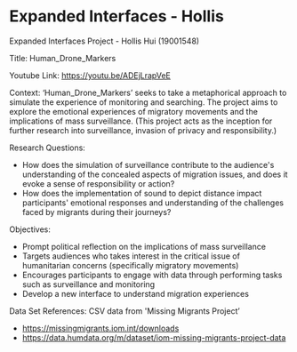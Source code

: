 # Expanded Interfaces - Hollis
 
Expanded Interfaces Project - Hollis Hui (19001548)

Title: Human_Drone_Markers

Youtube Link: https://youtu.be/ADEjLrapVeE


Context:
‘Human_Drone_Markers’ seeks to take a metaphorical approach to simulate the experience of monitoring and searching. 
The project aims to explore the emotional experiences of migratory movements and the implications of mass surveillance.
(This project acts as the inception for further research into surveillance, invasion of privacy and responsibility.)


Research Questions:
 - How does the simulation of surveillance contribute to the audience's understanding of the concealed aspects of migration issues, and does it evoke a sense of responsibility or action?
 - How does the implementation of sound to depict distance impact participants' emotional responses and understanding of the challenges faced by migrants during their journeys?


Objectives:
- Prompt political reflection on the implications of mass surveillance
- Targets audiences who takes interest in the critical issue of humanitarian concerns (specifically migratory movements)
- Encourages participants to engage with data through performing tasks such as surveillance and monitoring
- Develop a new interface to understand migration experiences


Data Set References:
CSV data from 'Missing Migrants Project’
- https://missingmigrants.iom.int/downloads
- https://data.humdata.org/m/dataset/iom-missing-migrants-project-data



